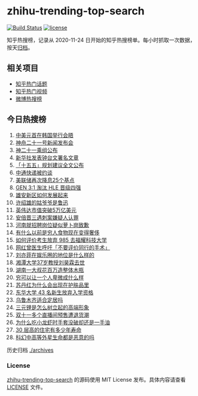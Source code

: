 # zhihu-trending-top-search

[![Build Status](https://github.com/justjavac/zhihu-trending-top-search/workflows/ci/badge.svg?branch=main)](https://github.com/justjavac/zhihu-trending-top-search/actions)
[![license](https://img.shields.io/github/license/justjavac/zhihu-trending-top-search)](https://github.com/justjavac/zhihu-trending-top-search/blob/main/LICENSE)

知乎热搜榜，记录从 2020-11-24 日开始的知乎热搜榜单。每小时抓取一次数据，按天[归档](./archives)。

## 相关项目

- [知乎热门话题](https://github.com/justjavac/zhihu-trending-hot-questions)
- [知乎热门视频](https://github.com/justjavac/zhihu-trending-hot-video)
- [微博热搜榜](https://github.com/justjavac/weibo-trending-hot-search)

## 今日热搜榜

<!-- BEGIN -->
<!-- 最后更新时间 Thu Oct 30 2025 11:12:49 GMT+0800 (China Standard Time) -->

1. [中美元首在韩国举行会晤](https://www.zhihu.com/search?q=%E4%B8%AD%E7%BE%8E%E5%85%83%E9%A6%96%E5%9C%A8%E9%9F%A9%E5%9B%BD%E4%B8%BE%E8%A1%8C%E4%BC%9A%E6%99%A4)
1. [神舟二十一号新闻发布会](https://www.zhihu.com/search?q=%E7%A5%9E%E8%88%9F%E4%BA%8C%E5%8D%81%E4%B8%80%E5%8F%B7%E6%96%B0%E9%97%BB%E5%8F%91%E5%B8%83%E4%BC%9A)
1. [神二十一乘组公布](https://www.zhihu.com/search?q=%E7%A5%9E%E4%BA%8C%E5%8D%81%E4%B8%80%E4%B9%98%E7%BB%84%E5%85%AC%E5%B8%83)
1. [新华社发表钟台文署名文章](https://www.zhihu.com/search?q=%E6%96%B0%E5%8D%8E%E7%A4%BE%E5%8F%91%E8%A1%A8%E9%92%9F%E5%8F%B0%E6%96%87%E7%BD%B2%E5%90%8D%E6%96%87%E7%AB%A0)
1. [「十五五」规划建议全文公布](https://www.zhihu.com/search?q=%E3%80%8C%E5%8D%81%E4%BA%94%E4%BA%94%E3%80%8D%E8%A7%84%E5%88%92%E5%BB%BA%E8%AE%AE%E5%85%A8%E6%96%87%E5%85%AC%E5%B8%83)
1. [中通快递被约谈](https://www.zhihu.com/search?q=%E4%B8%AD%E9%80%9A%E5%BF%AB%E9%80%92%E8%A2%AB%E7%BA%A6%E8%B0%88)
1. [美联储再次降息25个基点](https://www.zhihu.com/search?q=%E7%BE%8E%E8%81%94%E5%82%A8%E5%86%8D%E6%AC%A1%E9%99%8D%E6%81%AF25%E4%B8%AA%E5%9F%BA%E7%82%B9)
1. [GEN 3:1 淘汰 HLE 晋级四强](https://www.zhihu.com/search?q=GEN%203%3A1%20%E6%B7%98%E6%B1%B0%20HLE%20%E6%99%8B%E7%BA%A7%E5%9B%9B%E5%BC%BA)
1. [雄安新区如何发展起来](https://www.zhihu.com/search?q=%E9%9B%84%E5%AE%89%E6%96%B0%E5%8C%BA%E5%A6%82%E4%BD%95%E5%8F%91%E5%B1%95%E8%B5%B7%E6%9D%A5)
1. [许绍雄的姑爷爷是鲁迅](https://www.zhihu.com/search?q=%E8%AE%B8%E7%BB%8D%E9%9B%84%E7%9A%84%E5%A7%91%E7%88%B7%E7%88%B7%E6%98%AF%E9%B2%81%E8%BF%85)
1. [英伟达市值突破5万亿美元](https://www.zhihu.com/search?q=%E8%8B%B1%E4%BC%9F%E8%BE%BE%E5%B8%82%E5%80%BC%E7%AA%81%E7%A0%B45%E4%B8%87%E4%BA%BF%E7%BE%8E%E5%85%83)
1. [安倍晋三遇刺案嫌疑人认罪](https://www.zhihu.com/search?q=%E5%AE%89%E5%80%8D%E6%99%8B%E4%B8%89%E9%81%87%E5%88%BA%E6%A1%88%E5%AB%8C%E7%96%91%E4%BA%BA%E8%AE%A4%E7%BD%AA)
1. [河南就招聘岗位疑似萝卜岗致歉](https://www.zhihu.com/search?q=%E6%B2%B3%E5%8D%97%E5%B0%B1%E6%8B%9B%E8%81%98%E5%B2%97%E4%BD%8D%E7%96%91%E4%BC%BC%E8%90%9D%E5%8D%9C%E5%B2%97%E8%87%B4%E6%AD%89)
1. [有什么以前是穷人食物现在变得奢侈](https://www.zhihu.com/search?q=%E6%9C%89%E4%BB%80%E4%B9%88%E4%BB%A5%E5%89%8D%E6%98%AF%E7%A9%B7%E4%BA%BA%E9%A3%9F%E7%89%A9%E7%8E%B0%E5%9C%A8%E5%8F%98%E5%BE%97%E5%A5%A2%E4%BE%88)
1. [如何评价考生放弃 985 去福耀科技大学](https://www.zhihu.com/search?q=%E5%A6%82%E4%BD%95%E8%AF%84%E4%BB%B7%E8%80%83%E7%94%9F%E6%94%BE%E5%BC%83%20985%20%E5%8E%BB%E7%A6%8F%E8%80%80%E7%A7%91%E6%8A%80%E5%A4%A7%E5%AD%A6)
1. [网红曾医生呼吁「不要评价同行的手术」](https://www.zhihu.com/search?q=%E7%BD%91%E7%BA%A2%E6%9B%BE%E5%8C%BB%E7%94%9F%E5%91%BC%E5%90%81%E3%80%8C%E4%B8%8D%E8%A6%81%E8%AF%84%E4%BB%B7%E5%90%8C%E8%A1%8C%E7%9A%84%E6%89%8B%E6%9C%AF%E3%80%8D)
1. [刘亦菲在娱乐圈的地位是什么样的](https://www.zhihu.com/search?q=%E5%88%98%E4%BA%A6%E8%8F%B2%E5%9C%A8%E5%A8%B1%E4%B9%90%E5%9C%88%E7%9A%84%E5%9C%B0%E4%BD%8D%E6%98%AF%E4%BB%80%E4%B9%88%E6%A0%B7%E7%9A%84)
1. [湘潭大学37岁教授刘昊霖去世](https://www.zhihu.com/search?q=%E6%B9%98%E6%BD%AD%E5%A4%A7%E5%AD%A637%E5%B2%81%E6%95%99%E6%8E%88%E5%88%98%E6%98%8A%E9%9C%96%E5%8E%BB%E4%B8%96)
1. [湖南一大叔花百万造整体木瓶](https://www.zhihu.com/search?q=%E6%B9%96%E5%8D%97%E4%B8%80%E5%A4%A7%E5%8F%94%E8%8A%B1%E7%99%BE%E4%B8%87%E9%80%A0%E6%95%B4%E4%BD%93%E6%9C%A8%E7%93%B6)
1. [穷可以让一个人卑微成什么样](https://www.zhihu.com/search?q=%E7%A9%B7%E5%8F%AF%E4%BB%A5%E8%AE%A9%E4%B8%80%E4%B8%AA%E4%BA%BA%E5%8D%91%E5%BE%AE%E6%88%90%E4%BB%80%E4%B9%88%E6%A0%B7)
1. [苏丹红为什么会出现在护肤品里](https://www.zhihu.com/search?q=%E8%8B%8F%E4%B8%B9%E7%BA%A2%E4%B8%BA%E4%BB%80%E4%B9%88%E4%BC%9A%E5%87%BA%E7%8E%B0%E5%9C%A8%E6%8A%A4%E8%82%A4%E5%93%81%E9%87%8C)
1. [东华大学 43 名新生放弃入学资格](https://www.zhihu.com/search?q=%E4%B8%9C%E5%8D%8E%E5%A4%A7%E5%AD%A6%2043%20%E5%90%8D%E6%96%B0%E7%94%9F%E6%94%BE%E5%BC%83%E5%85%A5%E5%AD%A6%E8%B5%84%E6%A0%BC)
1. [乌鲁木齐适合定居吗](https://www.zhihu.com/search?q=%E4%B9%8C%E9%B2%81%E6%9C%A8%E9%BD%90%E9%80%82%E5%90%88%E5%AE%9A%E5%B1%85%E5%90%97)
1. [三元锂是怎么树立起的高端形象](https://www.zhihu.com/search?q=%E4%B8%89%E5%85%83%E9%94%82%E6%98%AF%E6%80%8E%E4%B9%88%E6%A0%91%E7%AB%8B%E8%B5%B7%E7%9A%84%E9%AB%98%E7%AB%AF%E5%BD%A2%E8%B1%A1)
1. [双十一多个直播间预售遭退货潮](https://www.zhihu.com/search?q=%E5%8F%8C%E5%8D%81%E4%B8%80%E5%A4%9A%E4%B8%AA%E7%9B%B4%E6%92%AD%E9%97%B4%E9%A2%84%E5%94%AE%E9%81%AD%E9%80%80%E8%B4%A7%E6%BD%AE)
1. [为什么吃小龙虾时手套没破却还是一手油](https://www.zhihu.com/search?q=%E4%B8%BA%E4%BB%80%E4%B9%88%E5%90%83%E5%B0%8F%E9%BE%99%E8%99%BE%E6%97%B6%E6%89%8B%E5%A5%97%E6%B2%A1%E7%A0%B4%E5%8D%B4%E8%BF%98%E6%98%AF%E4%B8%80%E6%89%8B%E6%B2%B9)
1. [30 层高的住宅有多少年寿命](https://www.zhihu.com/search?q=30%20%E5%B1%82%E9%AB%98%E7%9A%84%E4%BD%8F%E5%AE%85%E6%9C%89%E5%A4%9A%E5%B0%91%E5%B9%B4%E5%AF%BF%E5%91%BD)
1. [科幻中高等外星生命都是恶意的吗](https://www.zhihu.com/search?q=%E7%A7%91%E5%B9%BB%E4%B8%AD%E9%AB%98%E7%AD%89%E5%A4%96%E6%98%9F%E7%94%9F%E5%91%BD%E9%83%BD%E6%98%AF%E6%81%B6%E6%84%8F%E7%9A%84%E5%90%97)

<!-- END -->

历史归档 [./archives](./archives)

### License

[zhihu-trending-top-search](https://github.com/justjavac/zhihu-trending-top-search) 的源码使用 MIT License
发布。具体内容请查看 [LICENSE](./LICENSE) 文件。
